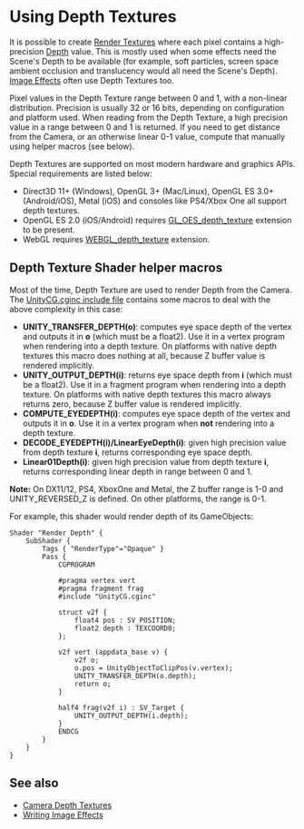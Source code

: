 # Using Depth Textures


It is possible to create [Render Textures](class-RenderTexture) where each pixel contains a high-precision [Depth](ScriptRef:RenderTextureFormat.Depth.html) value. This is mostly used when some effects need the Scene's Depth to be available (for example, soft particles, screen space ambient occlusion and translucency would all need the Scene's Depth). [Image Effects](PostProcessingWritingEffects) often use Depth Textures too. 

Pixel values in the Depth Texture range between 0 and 1, with a non-linear distribution. Precision is usually 32 or 16 bits, depending on configuration and platform used. When reading from the Depth Texture, a high precision value in a range between 0 and 1 is returned. If you need to get distance from the Camera, or an otherwise linear 0-1 value, compute that manually using helper macros (see below).

Depth Textures are supported on most modern hardware and graphics APIs. Special requirements are listed below:

* Direct3D 11+ (Windows), OpenGL 3+ (Mac/Linux), OpenGL ES 3.0+ (Android/iOS), Metal (iOS) and consoles like PS4/Xbox One all support depth textures.
* OpenGL ES 2.0 (iOS/Android) requires [GL_OES_depth_texture](http://www.khronos.org/registry/gles/extensions/OES/OES_depth_texture.txt) extension to be present.
* WebGL requires [WEBGL_depth_texture](https://www.khronos.org/registry/webgl/extensions/WEBGL_depth_texture) extension.



## Depth Texture Shader helper macros


Most of the time, Depth Texture are used to render Depth from the Camera. The [UnityCG.cginc include file](SL-BuiltinIncludes) contains some macros to deal with the above complexity in this case:

* __UNITY_TRANSFER_DEPTH(o)__: computes eye space depth of the vertex and outputs it in __o__ (which must be a float2). Use it in a vertex program when rendering into a depth texture. On platforms with native depth textures this macro does nothing at all, because Z buffer value is rendered implicitly.
* __UNITY_OUTPUT_DEPTH(i)__: returns eye space depth from __i__ (which must be a float2). Use it in a fragment program when rendering into a depth texture. On platforms with native depth textures this macro always returns zero, because Z buffer value is rendered implicitly.
* __COMPUTE_EYEDEPTH(i)__: computes eye space depth of the vertex and outputs it in __o__. Use it in a vertex program when __not__ rendering into a depth texture.
* __DECODE_EYEDEPTH(i)/LinearEyeDepth(i)__: given high precision value from depth texture __i__, returns corresponding eye space depth.
* __Linear01Depth(i)__: given high precision value from depth texture __i__, returns corresponding linear depth in range between 0 and 1.

__Note:__ On DX11/12, PS4, XboxOne and Metal, the Z buffer range is 1-0 and UNITY_REVERSED_Z is defined. On other platforms, the range is 0-1.

For example, this shader would render depth of its GameObjects:

````
Shader "Render Depth" {
	SubShader {
	    Tags { "RenderType"="Opaque" }
	    Pass {
			CGPROGRAM

			#pragma vertex vert
			#pragma fragment frag
			#include "UnityCG.cginc"

			struct v2f {
			    float4 pos : SV_POSITION;
			    float2 depth : TEXCOORD0;
			};

			v2f vert (appdata_base v) {
			    v2f o;
			    o.pos = UnityObjectToClipPos(v.vertex);
			    UNITY_TRANSFER_DEPTH(o.depth);
			    return o;
			}

			half4 frag(v2f i) : SV_Target {
			    UNITY_OUTPUT_DEPTH(i.depth);
			}
			ENDCG
	    }
	}
}
````

## See also

* [Camera Depth Textures](SL-CameraDepthTexture)
* [Writing Image Effects](PostProcessingWritingEffects)